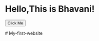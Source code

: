 <!DOCTYPE html>
<html>
<head>
  <title>My First Website</title>
  <link rel="stylesheet" href="style.css">
</head>
<body>
  <h1>Hello,This is Bhavani!</h1>
  <button onclick="greet()">Click Me</button>
  <p id="message"></p>
  <script src="script.js"></script>
</body># My-first-website
